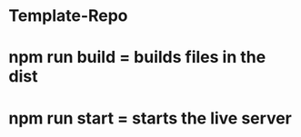 # Template-Repo


# npm run build   = builds files in the dist
# npm run start   = starts the live server